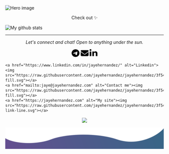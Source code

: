 <img src="./public/images/hero.svg" alt="Hero image">

<p align="center">
Check out ✨

![My github stats](https://github-readme-stats.vercel.app/api?username=karkonio&show_icons=true&theme=nord)
</p>

<hr>
<p align="center">
  <i>Let's connect and chat! Open to anything under the sun.</i>

  <p align="center">
    <a href="https://twitter.com/jayehernandez_" alt="telegram"><img src="./public/images/telegram-brands.svg" width="25" height="25" alt=""></a>
    <a href="mailto:karina.yesbukenova@gmail.com" alt="gmail"><img src="./public/images/envelope-solid.svg" width="25" height="25" alt=""></a>
    <a href="https://www.linkedin.com/in/yesbukenova/" alt="linkedin"><img src="./public/images/linkedin-in-brands.svg" width="25" height="25" alt=""></a>

    <a href="https://www.linkedin.com/in/jayehernandez/" alt="Linkedin"><img src="https://raw.githubusercontent.com/jayehernandez/jayehernandez/3f5402efef9a0ae89211a6e04609558e862ca616/readme/linkedin-fill.svg"></a>
    <a href="mailto:jaye@jayehernandez.com" alt="Contact me"><img src="https://raw.githubusercontent.com/jayehernandez/jayehernandez/3f5402efef9a0ae89211a6e04609558e862ca616/readme/mail-fill.svg"></a>
    <a href="https://jayehernandez.com" alt="My site"><img src="https://raw.githubusercontent.com/jayehernandez/jayehernandez/3f5402efef9a0ae89211a6e04609558e862ca616/readme/external-link-line.svg"></a>

  </p>

  <p align="center">
    <a href="https://visitor-badge.glitch.me/">
      <img align="center" src="https://page-views.glitch.me/badge?page_id=karkonio.karkonio">
    </a>
  </p>
</p>

<img src="./public/images/bottom.svg" alt="bottom">